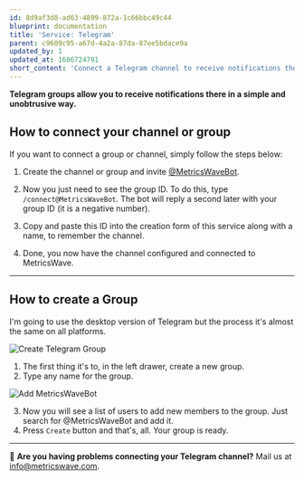```yaml
---
id: 8d9af3d8-ad63-4899-872a-1c66bbc49c44
blueprint: documentation
title: 'Service: Telegram'
parent: c9609c95-a67d-4a2a-87da-87ee5bdace9a
updated_by: 1
updated_at: 1686724791
short_content: 'Connect a Telegram channel to receive notifications there.'
---
```


**Telegram groups allow you to receive notifications there in a simple and unobtrusive way.**

## How to connect your channel or group

If you want to connect a group or channel, simply follow the steps below:

1. Create the channel or group and invite [@MetricsWaveBot](https://t.me/MetricsWaveBot).

2. Now you just need to see the group ID. To do this, type `/connect@MetricsWaveBot`. The bot will reply a second later
   with your group ID (it is a negative number).

3. Copy and paste this ID into the creation form of this service along with a name, to remember the channel.

5. Done, you now have the channel configured and connected to MetricsWave.

---

## How to create a Group

I'm going to use the desktop version of Telegram but the process it's almost the same on all platforms.

![Create Telegram Group](/images/documentation/telegram_group_1.png)

1. The first thing it's to, in the left drawer, create a new group.
2. Type any name for the group.

![Add MetricsWaveBot](/images/documentation/telegram_group_2.png)

3. Now you will see a list of users to add new members to the group. Just search for @MetricsWaveBot and add it.
4. Press `Create` button and that's, all. Your group is ready.

---

💬 **Are you having problems connecting your Telegram channel?**
Mail us at [info@metricswave.com](mailto:info@metricswave.com).
